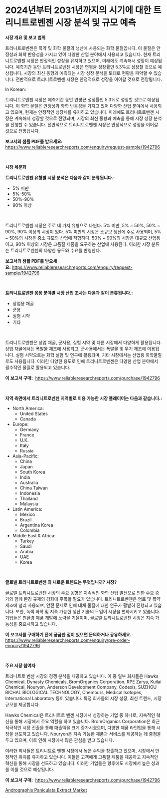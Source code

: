 <p><h1>2024년부터 2031년까지의 시기에 대한 트리니트로벤젠 시장 분석 및 규모 예측</h1></p><p><strong>시장 개요 및 보고 범위</strong></p>
<p><p>트리니트로벤젠은 폭약 및 화학 물질의 생산에 사용되는 화학 물질입니다. 이 물질은 안정성과 화학 반응성을 가지고 있어 다양한 산업 분야에서 사용되고 있습니다. 현재 트리니트로벤젠 시장은 안정적인 성장을 유지하고 있으며, 미래에도 계속해서 성장이 예상됩니다. 예측기간 동안 트리니트로벤젠 시장은 연평균 성장률인 5.3%로 성장할 것으로 예상됩니다. 시장의 최신 동향과 예측되는 시장 성장 분석을 토대로 현황을 파악할 수 있습니다. 전반적으로 트리니트로벤젠 시장은 안정적으로 성장을 이어갈 것으로 전망됩니다.</p><p>In Korean:</p><p>트리니트로벤젠 시장은 예측기간 동안 연평균 성장률인 5.3%로 성장할 것으로 예상됩니다. 이 화학 물질은 안정성과 화학 반응성을 가지고 있어 다양한 산업 분야에서 사용되고 있으며, 현재는 안정적인 성장세를 유지하고 있습니다. 미래에도 트리니트로벤젠 시장은 계속해서 성장할 것으로 전망되며, 시장의 최신 동향과 예측을 통해 시장 성장 분석을 진행할 수 있습니다. 전반적으로 트리니트로벤젠 시장은 안정적으로 성장을 이어갈 것으로 전망됩니다.</p></p>
<p><strong>보고서의 샘플 PDF를 받으세요:</strong> <a href="https://www.reliableresearchreports.com/enquiry/request-sample/1942796">https://www.reliableresearchreports.com/enquiry/request-sample/1942796</a></p>
<p>&nbsp;</p>
<p><strong>시장 세분화</strong></p>
<p><strong>트리니트로벤젠 유형별 시장 분석은 다음과 같이 분류됩니다.:</strong></p>
<p><ul><li>5% 미만</li><li>5%-50%</li><li>50%-90%</li><li>90% 이상</li></ul></p>
<p>&nbsp;</p>
<p><p>트리니트로벤젠 시장은 주로 네 가지 유형으로 나뉜다. 5% 미만, 5% ~ 50%, 50% ~ 90%, 90% 이상의 시장이 있다. 5% 미만의 시장은 소규모 생산에 주로 사용되며, 5% ~ 50%의 시장은 중소 규모의 산업에 적합하다. 50% ~ 90%의 시장은 대규모 산업용이고, 90% 이상의 시장은 고품질 제품을 요구하는 산업에 사용된다. 이러한 시장 분류는 트리니트로벤젠의 다양한 용도와 수요를 반영한다.</p></p>
<p><strong>보고서의 샘플 PDF를 받으세요:</strong>&nbsp;<a href="https://www.reliableresearchreports.com/enquiry/request-sample/1942796">https://www.reliableresearchreports.com/enquiry/request-sample/1942796</a></p>
<p>&nbsp;</p>
<p><strong> 트리니트로벤젠 응용 분야별 시장 산업 조사는 다음과 같이 분류됩니다.:</strong></p>
<p><ul><li>상업용 채굴</li><li>군용</li><li>실험 시약</li><li>기타</li></ul></p>
<p>&nbsp;</p>
<p><p>트리니트로벤젠은 상업 채굴, 군사용, 실험 시약 및 다른 시장에서 다양하게 활용됩니다. 상업 채굴에서는 폭발물 제조에 사용되고, 군사용에서는 폭발물 및 무기 제조에 이용됩니다. 실험 시약으로는 화학 실험 및 연구에 활용되며, 기타 시장에서는 산업용 화학물질로도 사용됩니다. 이러한 다양한 용도로 인해 트리니트로벤젠은 다양한 산업 분야에서 필수적인 물질로 활용되고 있습니다.</p></p>
<p><strong>이 보고서 구매:</strong>&nbsp; <a href="https://www.reliableresearchreports.com/purchase/1942796">https://www.reliableresearchreports.com/purchase/1942796</a></p>
<p>&nbsp;</p>
<p><strong>지역 측면에서 트리니트로벤젠 지역별로 이용 가능한 시장 플레이어는 다음과 같습니다.:</strong></p>
<p><ul>
    <li>
        North America:
        <ul>
            <li>United States</li>
            <li>Canada</li>
        </ul>
    </li>
    <li>
        Europe:
        <ul>
            <li>Germany</li>
            <li>France</li>
            <li>U.K.</li>
            <li>Italy</li>
            <li>Russia</li>
        </ul>
    </li>
    <li>
        Asia-Pacific:
        <ul>
            <li>China</li>
            <li>Japan</li>
            <li>South Korea</li>
            <li>India</li>
            <li>Australia</li>
            <li>China Taiwan</li>
            <li>Indonesia</li>
            <li>Thailand</li>
            <li>Malaysia</li>
        </ul>
    </li>
    <li>
        Latin America:
        <ul>
            <li>Mexico</li>
            <li>Brazil</li>
            <li>Argentina Korea</li>
            <li>Colombia</li>
        </ul>
    </li>
    <li>
        Middle East & Africa:
        <ul>
            <li>Turkey</li>
            <li>Saudi</li>
            <li>Arabia</li>
            <li>UAE</li>
            <li>Korea</li>
        </ul>
    </li>
    </ul></p>
<p>&nbsp;</p>
<p><strong>글로벌 트리니트로벤젠 의 새로운 트렌드는 무엇입니까? 시장?</strong></p>
<p><p>글로벌 트리니트로벤젠 시장의 주요 동향은 지속적인 화학 산업 발전으로 인한 수요 증가와 함께 환경 규제의 강화에 주목할 필요가 있습니다. 트리니트로벤젠은 염료 및 폭약 제조에 널리 사용되며, 안전 문제로 인해 대체 물질에 대한 연구가 활발히 진행되고 있습니다. 또한, 녹색 화학 및 지속 가능한 생산 기술의 도입이 시장을 변화시키고 있습니다. 기업들은 친환경 제품 개발에 노력을 기울이며, 글로벌 트리니트로벤젠 시장은 지속 가능성을 중요시하고 있습니다.</p></p>
<p><strong>이 보고서를 구매하기 전에 궁금한 점이 있으면 문의하거나 공유하세요.</strong>- <a href="https://www.reliableresearchreports.com/enquiry/pre-order-enquiry/1942796">https://www.reliableresearchreports.com/enquiry/pre-order-enquiry/1942796</a></p>
<p>&nbsp;</p>
<p><strong>주요 시장 참여자</strong></p>
<p><p>트리니트로 벤젠 시장의 경쟁 분석을 제공하고 있습니다. 이 중 일부 회사들은 Hawks Chemical, Dynasty Chemicals, BromOrganics Corporation, RPE Zarya, Kuilai Chemical, Nouryon, Anderson Development Company, Codexis, SUZHOU BICHAL BIOLOGICAL TECHNOLOGY, Chemours, Medical Isotopes, International Laboratory 등이 있습니다. 특정 회사들의 시장 성장, 최신 트렌드, 시장 규모를 제공합니다.</p><p>Hawks Chemical은 트리니트로 벤젠 시장에서 성장하는 기업 중 하나로, 지속적인 혁신을 통해 시장에서 주요 역할을 하고 있습니다. BromOrganics Corporation은 최근 적극적인 시장 진출을 통해 매출액을 크게 증가시켰으며, 다양한 제품 라인업을 통해 시장을 선도하고 있습니다. Nouryon은 지속 가능한 제품과 서비스를 제공하는 데 중점을 두고 있으며, 이로 인해 시장에서 많은 관심을 받고 있습니다.</p><p>이러한 회사들은 트리니트로 벤젠 시장에서 높은 수익을 창출하고 있으며, 시장에서 안정적인 위치를 유지하고 있습니다. 이들은 고객에게 고품질 제품을 제공하고 지속적인 혁신을 통해 시장을 선도하고 있습니다. 이러한 기업들은 향후에도 시장에서 높은 성과를 이룰 것으로 예상됩니다.</p></p>
<p><strong>이 보고서 구매:</strong>&nbsp;&nbsp;<a href="https://www.reliableresearchreports.com/purchase/1942796">https://www.reliableresearchreports.com/purchase/1942796</a></p>
<p><p><a href="https://lydian-appliance-61d.notion.site/Andrographis-Paniculata-Extract-Market-Size-Focuses-on-Market-Dynamics-In-Depth-Analysis-and-Future-d1a3e7c7152a45ea88f32d40ddd7db68">Andrographis Paniculata Extract Market</a></p></p>
